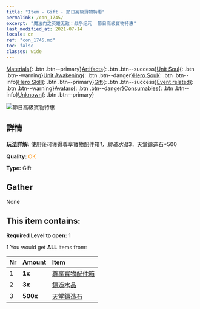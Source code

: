 ```yaml
---
title: "Item - Gift - 節日高級寶物特惠"
permalink: /con_1745/
excerpt: "魔法门之英雄无敌：战争纪元  節日高級寶物特惠"
last_modified_at: 2021-07-14
locale: cn
ref: "con_1745.md"
toc: false
classes: wide
---
```

 [Materials](/ItemsCN/){: .btn .btn--primary}[Artifacts](/ItemsCN/Artifacts/){: .btn .btn--success}[Unit Soul](/ItemsCN/UnitSoul/){: .btn .btn--warning}[Unit Awakening](/ItemsCN/UnitAwakening/){: .btn .btn--danger}[Hero Soul](/ItemsCN/HeroSoul/){: .btn .btn--info}[Hero Skill](/ItemsCN/HeroSkill/){: .btn .btn--primary}[Gift](/ItemsCN/Gift/){: .btn .btn--success}[Event related](/ItemsCN/Events/){: .btn .btn--warning}[Avatars](/ItemsCN/Avatars/){: .btn .btn--danger}[Consumables](/ItemsCN/Consumables/){: .btn .btn--info}[Unknown](/ItemsCN/Unknown/){: .btn .btn--primary}

 ![節日高級寶物特惠](/images/t/i_907048.png)

## 詳情
 **玩法詳解:** 使用後可獲得尊享寶物配件箱*1，鑄造水晶*3，天堂鑄造石*500

 **Quality:** <span style="color: #FF8C00">OK</span>

 **Type:** Gift

## Gather

  None

## This item contains:

 **Required Level to open:** 1

 1 You would get **ALL** items  from:

  | Nr | Amount |     Item    |
  |:---|:-------|:------------|
  | 1 |  **1x** | [尊享寶物配件箱](/cn/Items/con_1740/) |  | 
  | 2 |  **3x** | [鑄造水晶](/cn/Items/art_189/) |  | 
  | 3 |  **500x** | [天堂鑄造石](/cn/Items/art_188/) |  | 
